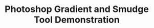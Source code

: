 ---
inv_num: 2007-016
add_credit:
url: 2007-016-photoshop-gradient-and-smudge-tool-demonstration
title: 'Photoshop Gradient and Smudge Tool Demonstration '
year: '2007'
display_year: '2007'
medium: Inkjet on laminate.
dims: 43 x 43 inches
pitch:
ps:
live_url:
youtube:
related_code:
subheading:
download:
commission:
related:
layout: things-i-made
---